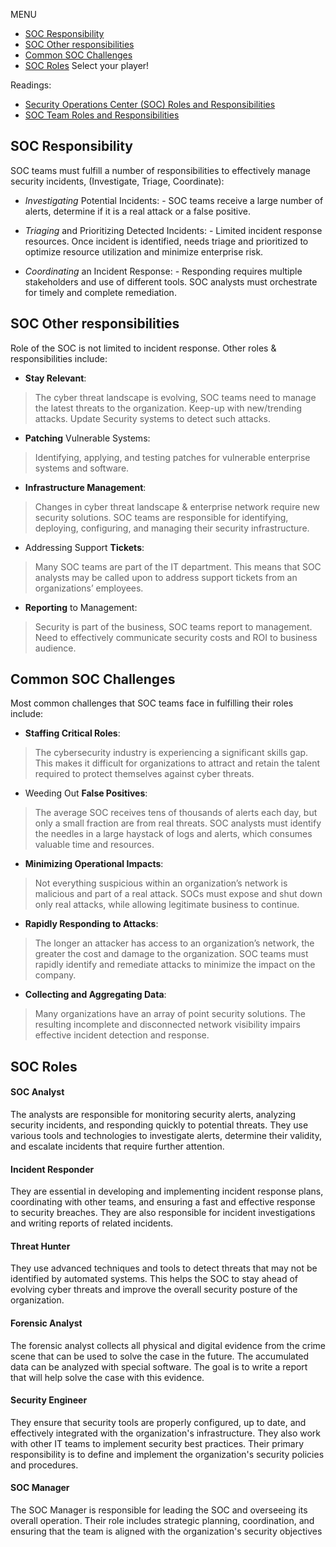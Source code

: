 MENU 
- [SOC Responsibility](#soc-responsibility)
- [SOC Other responsibilities](#soc-other-responsibilities)
- [Common SOC Challenges](#common-soc-challenges)
- [SOC Roles](#soc-roles) Select your player!

Readings:
- [Security Operations Center (SOC) Roles and Responsibilities](https://www.checkpoint.com/cyber-hub/threat-prevention/what-is-soc/security-operations-center-soc-roles-and-responsibilities/)
- [SOC Team Roles and Responsibilities](https://www.letsdefend.io/blog/soc-team-roles-and-responsibilities)

## SOC Responsibility
SOC teams must fulfill a number of responsibilities to effectively manage security incidents, (Investigate, Triage, Coordinate):
- _Investigating_ Potential Incidents:  -  SOC teams receive a large number of alerts, determine if it is a real attack or a false positive.

- _Triaging_ and Prioritizing Detected Incidents:  -  Limited incident response resources. Once incident is identified, needs triage and prioritized to optimize resource utilization and minimize enterprise risk.

- _Coordinating_ an Incident Response:  -  Responding requires multiple stakeholders and use of different tools. SOC analysts must orchestrate for timely and complete remediation.

## SOC Other responsibilities
Role of the SOC is not limited to incident response. Other roles & responsibilities include:
- __Stay Relevant__:
> The cyber threat landscape is evolving, SOC teams need to manage the latest threats to the organization. Keep-up with new/trending attacks. Update Security systems to detect such attacks.
- __Patching__ Vulnerable Systems:
> Identifying, applying, and testing patches for vulnerable enterprise systems and software.
- __Infrastructure Management__:
> Changes in cyber threat landscape & enterprise network require new security solutions. SOC teams are responsible for identifying, deploying, configuring, and managing their security infrastructure.
- Addressing Support __Tickets__:
> Many SOC teams are part of the IT department. This means that SOC analysts may be called upon to address support tickets from an organizations’ employees.
- __Reporting__ to Management:
> Security is part of the business, SOC teams report to management. Need to effectively communicate security costs and ROI to business audience.

## Common SOC Challenges
Most common challenges that SOC teams face in fulfilling their roles include:
- __Staffing Critical Roles__:
> The cybersecurity industry is experiencing a significant skills gap. This makes it difficult for organizations to attract and retain the talent required to protect themselves against cyber threats.
- Weeding Out __False Positives__:
> The average SOC receives tens of thousands of alerts each day, but only a small fraction are from real threats. SOC analysts must identify the needles in a large haystack of logs and alerts, which consumes valuable time and resources.
- __Minimizing Operational Impacts__:
> Not everything suspicious within an organization’s network is malicious and part of a real attack. SOCs must expose and shut down only real attacks, while allowing legitimate business to continue.
- __Rapidly Responding to Attacks__:
> The longer an attacker has access to an organization’s network, the greater the cost and damage to the organization. SOC teams must rapidly identify and remediate attacks to minimize the impact on the company.
- __Collecting and Aggregating Data__:
> Many organizations have an array of point security solutions. The resulting incomplete and disconnected network visibility impairs effective incident detection and response.



## SOC Roles


#### SOC Analyst

The analysts are responsible for monitoring security alerts, analyzing security incidents, and responding quickly to potential threats. They use various tools and technologies to investigate alerts, determine their validity, and escalate incidents that require further attention.

#### Incident Responder

They are essential in developing and implementing incident response plans, coordinating with other teams, and ensuring a fast and effective response to security breaches. They are also responsible for incident investigations and writing reports of related incidents.

#### Threat Hunter

They use advanced techniques and tools to detect threats that may not be identified by automated systems. This helps the SOC to stay ahead of evolving cyber threats and improve the overall security posture of the organization.

#### Forensic Analyst

The forensic analyst collects all physical and digital evidence from the crime scene that can be used to solve the case in the future. The accumulated data can be analyzed with special software. The goal is to write a report that will help solve the case with this evidence.

#### Security Engineer

They ensure that security tools are properly configured, up to date, and effectively integrated with the organization's infrastructure. They also work with other IT teams to implement security best practices. Their primary responsibility is to define and implement the organization's security policies and procedures.

#### SOC Manager

The SOC Manager is responsible for leading the SOC and overseeing its overall operation. Their role includes strategic planning, coordination, and ensuring that the team is aligned with the organization's security objectives
